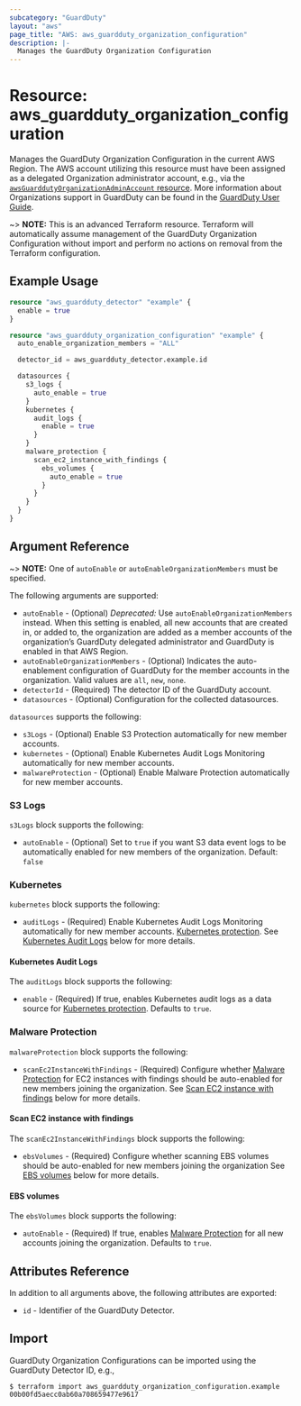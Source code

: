 ```yaml
---
subcategory: "GuardDuty"
layout: "aws"
page_title: "AWS: aws_guardduty_organization_configuration"
description: |-
  Manages the GuardDuty Organization Configuration
---
```


# Resource: aws_guardduty_organization_configuration

Manages the GuardDuty Organization Configuration in the current AWS Region. The AWS account utilizing this resource must have been assigned as a delegated Organization administrator account, e.g., via the [`awsGuarddutyOrganizationAdminAccount` resource](/docs/providers/aws/r/guardduty_organization_admin_account.html). More information about Organizations support in GuardDuty can be found in the [GuardDuty User Guide](https://docs.aws.amazon.com/guardduty/latest/ug/guardduty_organizations.html).

~> **NOTE:** This is an advanced Terraform resource. Terraform will automatically assume management of the GuardDuty Organization Configuration without import and perform no actions on removal from the Terraform configuration.

## Example Usage

```terraform
resource "aws_guardduty_detector" "example" {
  enable = true
}

resource "aws_guardduty_organization_configuration" "example" {
  auto_enable_organization_members = "ALL"

  detector_id = aws_guardduty_detector.example.id

  datasources {
    s3_logs {
      auto_enable = true
    }
    kubernetes {
      audit_logs {
        enable = true
      }
    }
    malware_protection {
      scan_ec2_instance_with_findings {
        ebs_volumes {
          auto_enable = true
        }
      }
    }
  }
}
```

## Argument Reference

~> **NOTE:** One of `autoEnable` or `autoEnableOrganizationMembers` must be specified.

The following arguments are supported:

* `autoEnable` - (Optional) *Deprecated:* Use `autoEnableOrganizationMembers` instead. When this setting is enabled, all new accounts that are created in, or added to, the organization are added as a member accounts of the organization’s GuardDuty delegated administrator and GuardDuty is enabled in that AWS Region.
* `autoEnableOrganizationMembers` - (Optional) Indicates the auto-enablement configuration of GuardDuty for the member accounts in the organization. Valid values are `all`, `new`, `none`.
* `detectorId` - (Required) The detector ID of the GuardDuty account.
* `datasources` - (Optional) Configuration for the collected datasources.

`datasources` supports the following:

* `s3Logs` - (Optional) Enable S3 Protection automatically for new member accounts.
* `kubernetes` - (Optional) Enable Kubernetes Audit Logs Monitoring automatically for new member accounts.
* `malwareProtection` - (Optional) Enable Malware Protection automatically for new member accounts.

### S3 Logs

`s3Logs` block supports the following:

* `autoEnable` - (Optional) Set to `true` if you want S3 data event logs to be automatically enabled for new members of the organization. Default: `false`

### Kubernetes

`kubernetes` block supports the following:

* `auditLogs` - (Required) Enable Kubernetes Audit Logs Monitoring automatically for new member accounts. [Kubernetes protection](https://docs.aws.amazon.com/guardduty/latest/ug/kubernetes-protection.html).
  See [Kubernetes Audit Logs](#kubernetes-audit-logs) below for more details.

#### Kubernetes Audit Logs

The `auditLogs` block supports the following:

* `enable` - (Required) If true, enables Kubernetes audit logs as a data source for [Kubernetes protection](https://docs.aws.amazon.com/guardduty/latest/ug/kubernetes-protection.html).
  Defaults to `true`.

### Malware Protection

`malwareProtection` block supports the following:

* `scanEc2InstanceWithFindings` - (Required) Configure whether [Malware Protection](https://docs.aws.amazon.com/guardduty/latest/ug/malware-protection.html) for EC2 instances with findings should be auto-enabled for new members joining the organization.
   See [Scan EC2 instance with findings](#scan-ec2-instance-with-findings) below for more details.

#### Scan EC2 instance with findings

The `scanEc2InstanceWithFindings` block supports the following:

* `ebsVolumes` - (Required) Configure whether scanning EBS volumes should be auto-enabled for new members joining the organization
  See [EBS volumes](#ebs-volumes) below for more details.

#### EBS volumes

The `ebsVolumes` block supports the following:

* `autoEnable` - (Required) If true, enables [Malware Protection](https://docs.aws.amazon.com/guardduty/latest/ug/malware-protection.html) for all new accounts joining the organization.
  Defaults to `true`.

## Attributes Reference

In addition to all arguments above, the following attributes are exported:

* `id` - Identifier of the GuardDuty Detector.

## Import

GuardDuty Organization Configurations can be imported using the GuardDuty Detector ID, e.g.,

```
$ terraform import aws_guardduty_organization_configuration.example 00b00fd5aecc0ab60a708659477e9617
```

<!-- cache-key: cdktf-0.17.0-pre.15 input-ad9525b0c7bf296d4d0edd6d4e591dfd4b9a584b43a22e48426fe4223288564a -->
